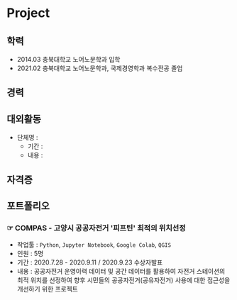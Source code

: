 # Project

## 학력
- 2014.03 충북대학교 노어노문학과 입학
- 2021.02 충북대학교 노어노문학과, 국제경영학과 복수전공 졸업

## 경력

## 대외활동
- 단체명 :
  - 기간 :
  - 내용 :
## 자격증

## 포트폴리오
### ☞ COMPAS - 고양시 공공자전거 '피프틴' 최적의 위치선정
- 작업툴 : `Python`, `Jupyter Notebook`, `Google Colab`, `QGIS`
- 인원 : 5명
- 기간 : 2020.7.28 - 2020.9.11 / 2020.9.23 수상자발표
- 내용 : 공공자전거 운영이력 데이터 및 공간 데이터를 활용하여 자전거 스테이션의 최적 위치를 선정하여 향후 시민들의 공공자전거(공유자전거) 사용에 대한 접근성을 개선하기 위한 프로젝트
